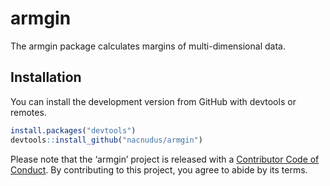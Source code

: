 
<!-- README.md is generated from README.Rmd. Please edit that file -->

# armgin

The armgin package calculates margins of multi-dimensional data.

## Installation

You can install the development version from GitHub with devtools or
remotes.

``` r
install.packages("devtools")
devtools::install_github("nacnudus/armgin")
```

Please note that the ‘armgin’ project is released with a [Contributor
Code of Conduct](.github/CODE_OF_CONDUCT.md). By contributing to this
project, you agree to abide by its terms.
